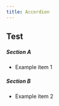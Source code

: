 ```yaml
---
title: Accordion
---
```


## Test

<div class="govuk-accordion myClass lbh-accordion" data-module="govuk-accordion" id="default-example" data-attribute="value">
      <div class="govuk-accordion__section ">
        <div class="govuk-accordion__section-header">
          <h5 class="govuk-accordion__section-heading">
            <span class="govuk-accordion__section-button" id="default-example-heading-1">
              Section A
            </span>
          </h5>
        </div>
        <div id="default-example-content-1" class="govuk-accordion__section-content" aria-labelledby="default-example-heading-1">
          <ul class="lbh-list lbh-list--bullet">
  <li>Example item 1</li>
</ul>
        </div>
      </div>
      <div class="govuk-accordion__section ">
        <div class="govuk-accordion__section-header">
          <h5 class="govuk-accordion__section-heading">
            <span class="govuk-accordion__section-button" id="default-example-heading-2">
              Section B
            </span>
          </h5>
        </div>
        <div id="default-example-content-2" class="govuk-accordion__section-content" aria-labelledby="default-example-heading-2">
          <ul class="lbh-list lbh-list--bullet">

  <li>Example item 2</li>
</ul>
        </div>
      </div>
</div>
